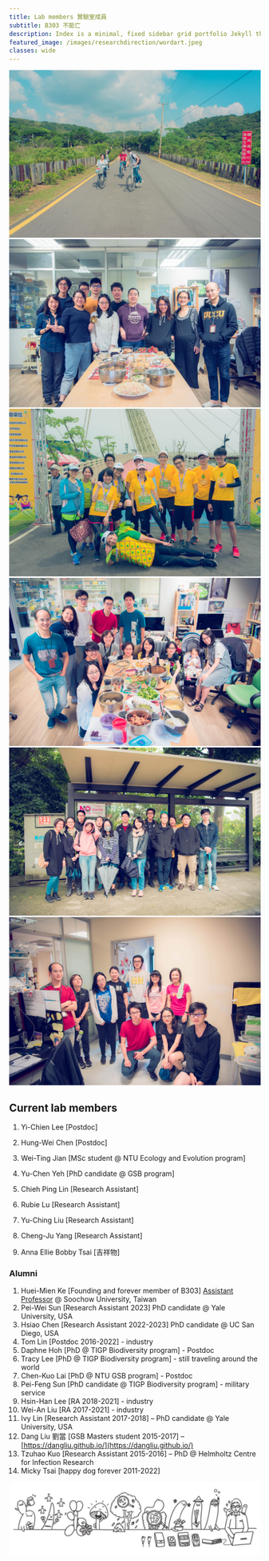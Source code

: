 ```yaml
---
title: Lab members 實驗室成員
subtitle: B303 不能亡
description: Index is a minimal, fixed sidebar grid portfolio Jekyll theme.
featured_image: /images/researchdirection/wordart.jpeg 
classes: wide 
---
```



<div class="gallery" data-columns="3">
	<img src="/images/members/20160825-DSC06023-min.jpg">
	<img src="/images/members/DSC_3375-min.jpeg">
	<img src="/images/members/20180505-DSC06964-min.jpg">
	<img src="/images/members/20180807-DSC_2600-min.jpg">
	<img src="/images/members/20181205-DSC_2831-min.jpg">
	<img src="/images/members/20190503-DSC_3426-min.jpg">
</div>



## Current lab members

1. Yi-Chien Lee \[Postdoc\]
2. Hung-Wei Chen \[Postdoc\] 
3. Wei-Ting Jian \[MSc student @ NTU Ecology and Evolution program\]
4. Yu-Chen Yeh \[PhD candidate @ GSB program\]
5. Chieh Ping Lin \[Research Assistant\]
6. Rubie Lu \[Research Assistant\]
7. Yu-Ching Liu \[Research Assistant\]
8. Cheng-Ju Yang \[Research Assistant\]

10. Anna Ellie Bobby Tsai \[吉祥物\]

### Alumni

1. Huei-Mien Ke \[Founding and forever member of B303] [Assistant Professor](https://microbiology.scu.edu.tw/member/7) @ Soochow University, Taiwan
2. Pei-Wei Sun \[Research Assistant 2023\] PhD candidate @ Yale University, USA
3. Hsiao Chen \[Research Assistant 2022-2023\] PhD candidate @ UC San Diego, USA
4. Tom Lin \[Postdoc 2016-2022] - industry
5. Daphne Hoh \[PhD @ TIGP Biodiversity program\] - Postdoc
6. Tracy Lee \[PhD @ TIGP Biodiversity program] - still traveling around the world
7. Chen-Kuo Lai \[PhD @ NTU GSB program\] - Postdoc
8. Pei-Feng Sun \[PhD candidate @ TIGP Biodiversity program\] - military service
9. Hsin-Han Lee \[RA 2018-2021] - industry
10. Wei-An Liu \[RA 2017-2021] - industry
11. Ivy Lin \[Research Assistant 2017-2018\] – PhD candidate @ Yale University, USA
12. Dang Liu 劉當 \[GSB Masters student 2015-2017\] – [https://dangliu.github.io/](https://dangliu.github.io/)
13. Tzuhao Kuo \[Research Assistant 2015-2016\] – PhD @ Helmholtz Centre for Infection Research
14. Micky Tsai \[happy dog forever 2011-2022\]





![](/images/lab_banner.jpg)





